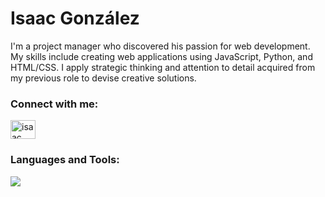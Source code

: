 <h1>Isaac González</h1>
I'm a project manager who discovered his passion for web development. My skills include creating web applications using JavaScript, Python, and HTML/CSS. I apply strategic thinking and attention to detail acquired from my previous role to devise creative solutions.

<h3 align="left">Connect with me:</h3>
<p align="left">
<a href="https://linkedin.com/in/isaac-gonzález-367a58226" target="blank"><img align="center" src="https://raw.githubusercontent.com/rahuldkjain/github-profile-readme-generator/master/src/images/icons/Social/linked-in-alt.svg" alt="isaac gonzález" height="30" width="40" /></a>
</p>

<h3 align="left">Languages and Tools:</h3>
<img src="https://skillicons.dev/icons?i=js,py,html,css,react,redux,express,sequelize,mongodb,nodejs,flask,mysql,sqlite,docker" />
